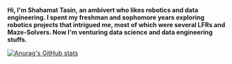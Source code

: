 **Hi, I'm Shahamat Tasin, an ambivert who likes robotics and data engineering. I spent my freshman and sophomore years exploring robotics projects that intrigued me, most of which were several LFRs and Maze-Solvers. Now I'm venturing data science and data engineering stuffs.**

[![Anurag's GitHub stats](https://github-readme-stats.vercel.app/api?username=Tasin69)](https://github.com/anuraghazra/github-readme-stats)
